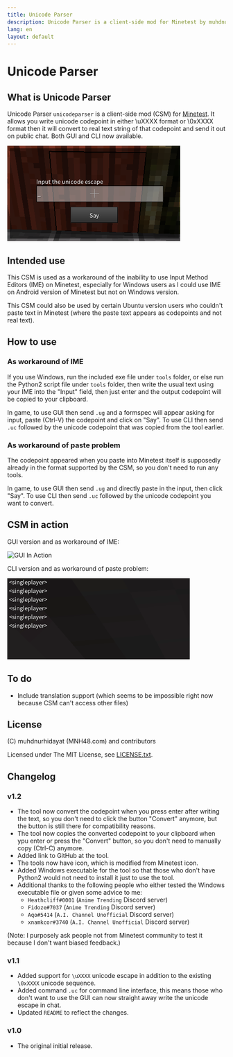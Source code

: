 ```yaml
---
title: Unicode Parser
description: Unicode Parser is a client-side mod for Minetest by muhdnurhidayat, it's temporary solution to chat in unicode characters.
lang: en
layout: default
---
```



# Unicode Parser


## What is Unicode Parser
Unicode Parser `unicodeparser` is a client-side mod (CSM) for [Minetest](https://www.minetest.net).
It allows you write unicode codepoint in either \uXXXX format or \0xXXXX format
then it will convert to real text string of that codepoint and send it out on
public chat. Both GUI and CLI now available.

![The GUI](images/thegui.png?raw=true "The GUI")


## Intended use

This CSM is used as a workaround of the inability to use Input Method Editors
(IME) on Minetest, especially for Windows users as I could use IME on Android
version of Minetest but not on Windows version.

This CSM could also be used by certain Ubuntu version users who couldn't paste
text in Minetest (where the paste text appears as codepoints and not real text).


## How to use

### As workaround of IME

If you use Windows, run the included exe file under `tools` folder, or else run
the Python2 script file under `tools` folder, then write the usual text using
your IME into the "Input" field, then just enter and the output codepoint will
be copied to your clipboard.

In game, to use GUI then send `.ug` and a formspec will appear asking for input,
paste (Ctrl-V) the codepoint and click on "Say". To use CLI then send `.uc` followed
by the unicode codepoint that was copied from the tool earlier.

### As workaround of paste problem

The codepoint appeared when you paste into Minetest itself is supposedly already
in the format supported by the CSM, so you don't need to run any tools.

In game, to use GUI then send `.ug` and directly paste in the input, then click "Say".
To use CLI then send `.uc` followed by the unicode codepoint you want to convert.


## CSM in action

GUI version and as workaround of IME:

![GUI In Action](images/inaction.gif?raw=true "GUI In Action")

CLI version and as workaround of paste problem:

![CLI In Action](images/cli.gif?raw=true "CLI In Action")


## To do

- Include translation support (which seems to be impossible right now because CSM can't access other files)


## License

(C) muhdnurhidayat (MNH48.com) and contributors

Licensed under The MIT License, see [LICENSE.txt](LICENSE.txt "The MIT License").


## Changelog

### v1.2

- The tool now convert the codepoint when you press enter after writing the text, so you don't need to click the button "Convert" anymore, but the button is still there for compatibility reasons.
- The tool now copies the converted codepoint to your clipboard when ypu enter or press the "Convert" button, so you don't need to manually copy (Ctrl-C) anymore.
- Added link to GitHub at the tool.
- The tools now have icon, which is modified from Minetest icon.
- Added Windows executable for the tool so that those who don't have Python2 would not need to install it just to use the tool.
- Additional thanks to the following people who either tested the Windows executable file or given some advice to me:
  - `Heathcliff#0001` (`Anime Trending` Discord server)
  - `Fidoze#7037` (`Anime Trending` Discord server)
  - `Aqo#5414` (`A.I. Channel Unofficial` Discord server)
  - `xnamkcor#3740` (`A.I. Channel Unofficial` Discord server)
  
(Note: I purposely ask people not from Minetest community to test it because I don't want biased feedback.) 


### v1.1

- Added support for `\uXXXX` unicode escape in addition to the existing `\0xXXXX` unicode sequence.
- Added command `.uc` for command line interface, this means those who don't want to use the GUI can now straight away write the unicode escape in chat.
- Updated `README` to reflect the changes.


### v1.0

- The original initial release.
